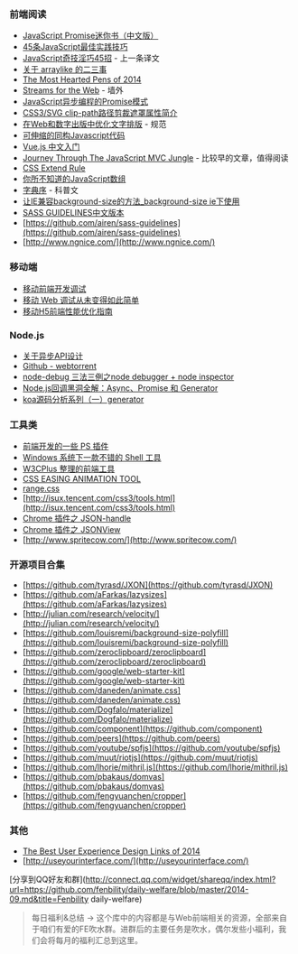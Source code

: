 ### 前端阅读

- [JavaScript Promise迷你书（中文版）](http://liubin.github.io/promises-book/)
- [45条JavaScript最佳实践技巧](http://modernweb.com/2013/12/23/45-useful-javascript-tips-tricks-and-best-practices/)
- [JavaScript奇技淫巧45招](http://chensd.com/2015-01/45-useful-javascript-tips-tricks-and-best-practices.html) - 上一条译文
- [关于 arraylike 的二三事](http://ucren.com/blog/archives/285)
- [The Most Hearted Pens of 2014](http://codepen.io/2014/popular/)
- [Streams for the Web](http://www.slideshare.net/domenicdenicola/streams-for-the-web-31205146) - 墙外
- [JavaScript异步编程的Promise模式](http://www.infoq.com/cn/news/2011/09/js-promise)
- [CSS3/SVG clip-path路径剪裁遮罩属性简介](http://www.zhangxinxu.com/wordpress/2014/12/css3-svg-clip-path/)
- [在Web和数字出版中优化文字排版](https://www.w3.org/International/wiki/Improving_typography_on_the_Web_and_in_eBooks_zh) - 规范
- [可伸缩的同构Javascript代码](http://efe.baidu.com/blog/isomorphic/)
- [Vue.js 中文入门](http://www.html-js.com/article/column/99)
- [Journey Through The JavaScript MVC Jungle](http://www.smashingmagazine.com/2012/07/27/journey-through-the-javascript-mvc-jungle/) - 比较早的文章，值得阅读
- [CSS Extend Rule](http://tabatkins.github.io/specs/css-extend-rule/)
- [你所不知道的JavaScript数组](http://div.io/topic/766)
- [字典序](http://zh.wikipedia.org/zh/%E5%AD%97%E5%85%B8%E5%BA%8F) - 科普文
- [让IE兼容background-size的方法_background-size ie下使用](http://www.jsjtt.com/webkaifa/CSS/60.html)
- [SASS GUIDELINES中文版本](http://www.w3cplus.com/blog/tags/466.html)
- [https://github.com/airen/sass-guidelines](https://github.com/airen/sass-guidelines)
- [http://www.ngnice.com/](http://www.ngnice.com/)

### 移动端

- [移动前端开发调试](http://yujiangshui.com/multidevice-frontend-debug/)
- [移动 Web 调试从未变得如此简单](http://www.html-js.com/article/Column-mobile-advertising-gathered-Web-debugging-has-never-been-easier)
- [移动H5前端性能优化指南](http://isux.tencent.com/h5-performance.html)

### Node.js

- [关于异步API设计](http://blog.izs.me/post/59142742143/designing-apis-for-asynchrony) 
- [Github - webtorrent](https://github.com/feross/webtorrent)
- [node-debug 三法三例之node debugger + node inspector](https://cnodejs.org/topic/5463f6e872f405c829029f7e)
- [Node.js回调黑洞全解：Async、Promise 和 Generator](http://zhuanlan.zhihu.com/FrontendMagazine/19750470)
- [koa源码分析系列（一）generator](http://purplebamboo.github.io/2014/05/24/koa-source-analytics-1/)

### 工具类

- [前端开发的一些 PS 插件](http://vilcins.lv/blog/2015/Photoshop-extensions-for-frontend-developers/)
- [Windows 系统下一款不错的 Shell 工具](http://bliker.github.io/cmder/)
- [W3CPlus 整理的前端工具](http://www.w3cplus.com/source/front-end-developer-excellent-tool.html)
- [CSS EASING ANIMATION TOOL](http://matthewlein.com/ceaser/)
- [range.css](http://danielstern.ca/range.css/#/)
- [http://isux.tencent.com/css3/tools.html](http://isux.tencent.com/css3/tools.html)
- [Chrome 插件之  JSON-handle](https://chrome.google.com/webstore/detail/json-handle/iahnhfdhidomcpggpaimmmahffihkfnj)
- [Chrome 插件之 JSONView](https://chrome.google.com/webstore/detail/jsonview/chklaanhfefbnpoihckbnefhakgolnmc)
- [http://www.spritecow.com/](http://www.spritecow.com/)

### 开源项目合集

- [https://github.com/tyrasd/JXON](https://github.com/tyrasd/JXON)
- [https://github.com/aFarkas/lazysizes](https://github.com/aFarkas/lazysizes)
- [http://julian.com/research/velocity/](http://julian.com/research/velocity/)
- [https://github.com/louisremi/background-size-polyfill](https://github.com/louisremi/background-size-polyfill)
- [https://github.com/zeroclipboard/zeroclipboard](https://github.com/zeroclipboard/zeroclipboard)
- [https://github.com/google/web-starter-kit](https://github.com/google/web-starter-kit)
- [https://github.com/daneden/animate.css](https://github.com/daneden/animate.css)
- [https://github.com/Dogfalo/materialize](https://github.com/Dogfalo/materialize)
- [https://github.com/component](https://github.com/component)
- [https://github.com/peers](https://github.com/peers)
- [https://github.com/youtube/spfjs](https://github.com/youtube/spfjs)
- [https://github.com/muut/riotjs](https://github.com/muut/riotjs)
- [https://github.com/lhorie/mithril.js](https://github.com/lhorie/mithril.js)
- [https://github.com/pbakaus/domvas](https://github.com/pbakaus/domvas)
- [https://github.com/fengyuanchen/cropper](https://github.com/fengyuanchen/cropper)

### 其他

- [The Best User Experience Design Links of 2014](https://medium.com/@kennycheny/the-best-user-experience-links-of-2014-7405f7d1668a)
- [http://useyourinterface.com/](http://useyourinterface.com/)

[分享到QQ好友和群](http://connect.qq.com/widget/shareqq/index.html?url=https://github.com/fenbility/daily-welfare/blob/master/2014-09.md&title=Fenbility daily-welfare)

> 每日福利&总结 -> 这个库中的内容都是与Web前端相关的资源，全部来自于咱们有爱的FE吹水群。进群后的主要任务是吹水，偶尔发些小福利，我们会将每月的福利汇总到这里。
